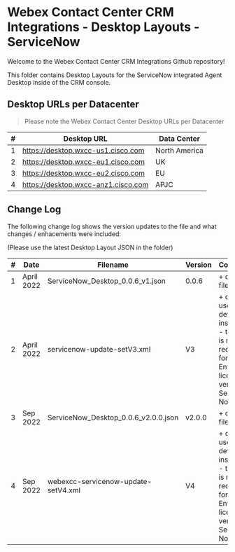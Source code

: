 # Webex Contact Center CRM Integrations - Desktop Layouts - ServiceNow

Welcome to the Webex Contact Center CRM Integrations Github repository!

This folder contains Desktop Layouts for the ServiceNow integrated Agent Desktop inside of the CRM console.

## Desktop URLs per Datacenter

> Please note the Webex Contact Center Desktop URLs per Datacenter

| #   | Desktop URL                         | Data Center   |
| --- | ----------------------------------- | ------------- |
| 1   | https://desktop.wxcc-us1.cisco.com  | North America |
| 2   | https://desktop.wxcc-eu1.cisco.com  | UK            |
| 3   | https://desktop.wxcc-eu2.cisco.com  | EU            |
| 4   | https://desktop.wxcc-anz1.cisco.com | APJC          |

## Change Log

The following change log shows the version updates to the file and what changes / enhacements were included:

(Please use the latest Desktop Layout JSON in the folder)

| #   | Date       | Filename                         | Version | Comments                                                                                                 |
| --- | ---------- | -------------------------------- | ------- | -------------------------------------------------------------------------------------------------------- |
| 1   | April 2022 | ServiceNow_Desktop_0.0.6_v1.json | 0.0.6   | + complete file                                                                                          |
| 2   | April 2022 | servicenow-update-setV3.xml      | V3      | + only used on dev instances - this file is not required for Enterprise licensed versions of Service Now |
| 3   | Sep 2022 | ServiceNow_Desktop_0.0.6_v2.0.0.json |v2.0.0   | + complete file                                                                                          |
| 4   | Sep 2022 |  webexcc-servicenow-update-setV4.xml | V4      | + only used on dev instances - this file is not required for Enterprise licensed versions of Service Now |
